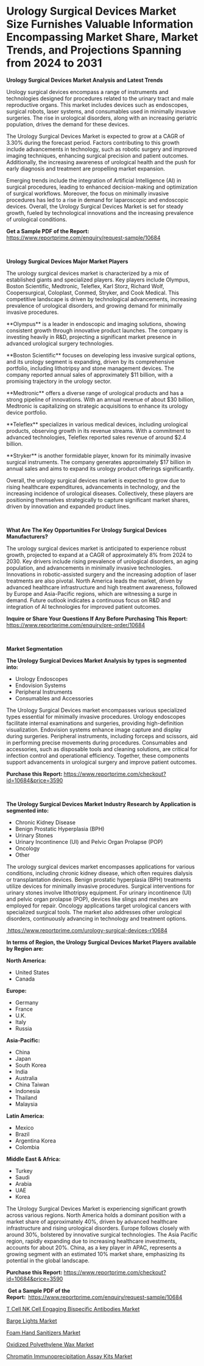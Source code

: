 <p><h1>Urology Surgical Devices Market Size Furnishes Valuable Information Encompassing Market Share, Market Trends, and Projections Spanning from 2024 to 2031</h1></p><p><strong>Urology Surgical Devices Market Analysis and Latest Trends</strong></p>
<p><p>Urology surgical devices encompass a range of instruments and technologies designed for procedures related to the urinary tract and male reproductive organs. This market includes devices such as endoscopes, surgical robots, laser systems, and consumables used in minimally invasive surgeries. The rise in urological disorders, along with an increasing geriatric population, drives the demand for these devices. </p><p>The Urology Surgical Devices Market is expected to grow at a CAGR of 3.30% during the forecast period. Factors contributing to this growth include advancements in technology, such as robotic surgery and improved imaging techniques, enhancing surgical precision and patient outcomes. Additionally, the increasing awareness of urological health and the push for early diagnosis and treatment are propelling market expansion. </p><p>Emerging trends include the integration of Artificial Intelligence (AI) in surgical procedures, leading to enhanced decision-making and optimization of surgical workflows. Moreover, the focus on minimally invasive procedures has led to a rise in demand for laparoscopic and endoscopic devices. Overall, the Urology Surgical Devices Market is set for steady growth, fueled by technological innovations and the increasing prevalence of urological conditions.</p></p>
<p><strong>Get a Sample PDF of the Report:&nbsp;</strong> <a href="https://www.reportprime.com/enquiry/request-sample/10684?utm_campaign=113&utm_medium=2&utm_source=Github&utm_content=ia&utm_term=25122024&utm_id=urology-surgical-devices">https://www.reportprime.com/enquiry/request-sample/10684</a></p>
<p>&nbsp;</p>
<p><strong>Urology Surgical Devices Major Market Players</strong></p>
<p><p>The urology surgical devices market is characterized by a mix of established giants and specialized players. Key players include Olympus, Boston Scientific, Medtronic, Teleflex, Karl Storz, Richard Wolf, Coopersurgical, Coloplast, Conmed, Stryker, and Cook Medical. This competitive landscape is driven by technological advancements, increasing prevalence of urological disorders, and growing demand for minimally invasive procedures.</p><p>**Olympus** is a leader in endoscopic and imaging solutions, showing consistent growth through innovative product launches. The company is investing heavily in R&D, projecting a significant market presence in advanced urological surgery technologies.</p><p>**Boston Scientific** focuses on developing less invasive surgical options, and its urology segment is expanding, driven by its comprehensive portfolio, including lithotripsy and stone management devices. The company reported annual sales of approximately $11 billion, with a promising trajectory in the urology sector.</p><p>**Medtronic** offers a diverse range of urological products and has a strong pipeline of innovations. With an annual revenue of about $30 billion, Medtronic is capitalizing on strategic acquisitions to enhance its urology device portfolio.</p><p>**Teleflex** specializes in various medical devices, including urological products, observing growth in its revenue streams. With a commitment to advanced technologies, Teleflex reported sales revenue of around $2.4 billion.</p><p>**Stryker** is another formidable player, known for its minimally invasive surgical instruments. The company generates approximately $17 billion in annual sales and aims to expand its urology product offerings significantly.</p><p>Overall, the urology surgical devices market is expected to grow due to rising healthcare expenditures, advancements in technology, and the increasing incidence of urological diseases. Collectively, these players are positioning themselves strategically to capture significant market shares, driven by innovation and expanded product lines.</p></p>
<p>&nbsp;</p>
<p><strong>What Are The Key Opportunities For Urology Surgical Devices Manufacturers?</strong></p>
<p><p>The urology surgical devices market is anticipated to experience robust growth, projected to expand at a CAGR of approximately 8% from 2024 to 2030. Key drivers include rising prevalence of urological disorders, an aging population, and advancements in minimally invasive technologies. Innovations in robotic-assisted surgery and the increasing adoption of laser treatments are also pivotal. North America leads the market, driven by advanced healthcare infrastructure and high treatment awareness, followed by Europe and Asia-Pacific regions, which are witnessing a surge in demand. Future outlook indicates a continuous focus on R&D and integration of AI technologies for improved patient outcomes.</p></p>
<p><strong>Inquire or Share Your Questions If Any Before Purchasing This Report:</strong> <a href="https://www.reportprime.com/enquiry/pre-order/10684?utm_campaign=113&utm_medium=2&utm_source=Github&utm_content=ia&utm_term=25122024&utm_id=urology-surgical-devices">https://www.reportprime.com/enquiry/pre-order/10684</a></p>
<p>&nbsp;</p>
<p><strong>Market Segmentation</strong></p>
<p><strong>The Urology Surgical Devices Market Analysis by types is segmented into:</strong></p>
<p><ul><li>Urology Endoscopes</li><li>Endovision Systems</li><li>Peripheral Instruments</li><li>Consumables and Accessories</li></ul></p>
<p><p>The Urology Surgical Devices market encompasses various specialized types essential for minimally invasive procedures. Urology endoscopes facilitate internal examinations and surgeries, providing high-definition visualization. Endovision systems enhance image capture and display during surgeries. Peripheral instruments, including forceps and scissors, aid in performing precise movements during procedures. Consumables and accessories, such as disposable tools and cleaning solutions, are critical for infection control and operational efficiency. Together, these components support advancements in urological surgery and improve patient outcomes.</p></p>
<p><strong>Purchase this Report:&nbsp;</strong><a href="https://www.reportprime.com/checkout?id=10684&price=3590&utm_campaign=113&utm_medium=2&utm_source=Github&utm_content=ia&utm_term=25122024&utm_id=urology-surgical-devices">https://www.reportprime.com/checkout?id=10684&price=3590</a></p>
<p>&nbsp;</p>
<p><strong>The Urology Surgical Devices Market Industry Research by Application is segmented into:</strong></p>
<p><ul><li>Chronic Kidney Disease</li><li>Benign Prostatic Hyperplasia (BPH)</li><li>Urinary Stones</li><li>Urinary Incontinence (UI) and Pelvic Organ Prolapse (POP)</li><li>Oncology</li><li>Other</li></ul></p>
<p><p>The urology surgical devices market encompasses applications for various conditions, including chronic kidney disease, which often requires dialysis or transplantation devices. Benign prostatic hyperplasia (BPH) treatments utilize devices for minimally invasive procedures. Surgical interventions for urinary stones involve lithotripsy equipment. For urinary incontinence (UI) and pelvic organ prolapse (POP), devices like slings and meshes are employed for repair. Oncology applications target urological cancers with specialized surgical tools. The market also addresses other urological disorders, continuously advancing in technology and treatment options.</p></p>
<p><a href="https://www.reportprime.com/urology-surgical-devices-r10684?utm_campaign=113&utm_medium=2&utm_source=Github&utm_content=ia&utm_term=25122024&utm_id=urology-surgical-devices">&nbsp;https://www.reportprime.com/urology-surgical-devices-r10684</a></p>
<p><strong>In terms of Region, the Urology Surgical Devices Market Players available by Region are:</strong></p>
<p>
    <p> <strong> North America: </strong>
        <ul>
            <li>United States</li>
            <li>Canada</li>
        </ul>
        </p> 
    <p> <strong> Europe: </strong>
        <ul>
            <li>Germany</li>
            <li>France</li>
            <li>U.K.</li>
            <li>Italy</li>
            <li>Russia</li>
        </ul>
        </p> 
    <p> <strong> Asia-Pacific: </strong>
        <ul>
            <li>China</li>
            <li>Japan</li>
            <li>South Korea</li>
            <li>India</li>
            <li>Australia</li>
            <li>China Taiwan</li>
            <li>Indonesia</li>
            <li>Thailand</li>
            <li>Malaysia</li>
        </ul>
        </p> 
    <p> <strong> Latin America: </strong>
        <ul>
            <li>Mexico</li>
            <li>Brazil</li>
            <li>Argentina Korea</li>
            <li>Colombia</li>
        </ul>
        </p> 
    <p> <strong> Middle East & Africa: </strong>
        <ul>
            <li>Turkey</li>
            <li>Saudi</li>
            <li>Arabia</li>
            <li>UAE</li>
            <li>Korea</li>
        </ul>
    </p>
    </p>
<p><p>The Urology Surgical Devices Market is experiencing significant growth across various regions. North America holds a dominant position with a market share of approximately 40%, driven by advanced healthcare infrastructure and rising urological disorders. Europe follows closely with around 30%, bolstered by innovative surgical technologies. The Asia Pacific region, rapidly expanding due to increasing healthcare investments, accounts for about 20%. China, as a key player in APAC, represents a growing segment with an estimated 10% market share, emphasizing its potential in the global landscape.</p></p>
<p><strong>Purchase this Report: </strong><a href="https://www.reportprime.com/checkout?id=10684&price=3590&utm_campaign=113&utm_medium=2&utm_source=Github&utm_content=ia&utm_term=25122024&utm_id=urology-surgical-devices">https://www.reportprime.com/checkout?id=10684&price=3590</a></p>
<p>&nbsp;<strong>Get a Sample PDF of the Report:&nbsp;&nbsp;</strong><a href="https://www.reportprime.com/enquiry/request-sample/10684?utm_campaign=113&utm_medium=2&utm_source=Github&utm_content=ia&utm_term=25122024&utm_id=urology-surgical-devices">https://www.reportprime.com/enquiry/request-sample/10684</a></p>
<p><strong></strong></p>
<p><p><a href="https://github.com/rileymgdorcas/Market-Research-Report-List-1/blob/main/t-cell-nk-cell-engaging-bispecific-antibodies-market.md?utm_campaign=113&utm_medium=2&utm_source=Github&utm_content=ia&utm_term=25122024&utm_id=urology-surgical-devices">T Cell NK Cell Engaging Bispecific Antibodies Market</a></p><p><a href="https://www.linkedin.com/pulse/barge-lights-market-size-trends-opportunities-challenges-fvp5e?utm_campaign=113&utm_medium=2&utm_source=Github&utm_content=ia&utm_term=25122024&utm_id=urology-surgical-devices">Barge Lights Market</a></p><p><a href="https://www.linkedin.com/pulse/strategic-market-outlook-foam-hand-sanitizers-key-drivers-growth-s7jnc?utm_campaign=113&utm_medium=2&utm_source=Github&utm_content=ia&utm_term=25122024&utm_id=urology-surgical-devices">Foam Hand Sanitizers Market</a></p><p><a href="https://www.linkedin.com/pulse/oxidized-polyethylene-wax-market-study-creating-business-environment-pvude?utm_campaign=113&utm_medium=2&utm_source=Github&utm_content=ia&utm_term=25122024&utm_id=urology-surgical-devices">Oxidized Polyethylene Wax Market</a></p><p><a href="https://github.com/lehumiston1971679/Market-Research-Report-List-1/blob/main/chromatin-immunoprecipitation-assay-kits-market.md?utm_campaign=113&utm_medium=2&utm_source=Github&utm_content=ia&utm_term=25122024&utm_id=urology-surgical-devices">Chromatin Immunoprecipitation Assay Kits Market</a></p></p>